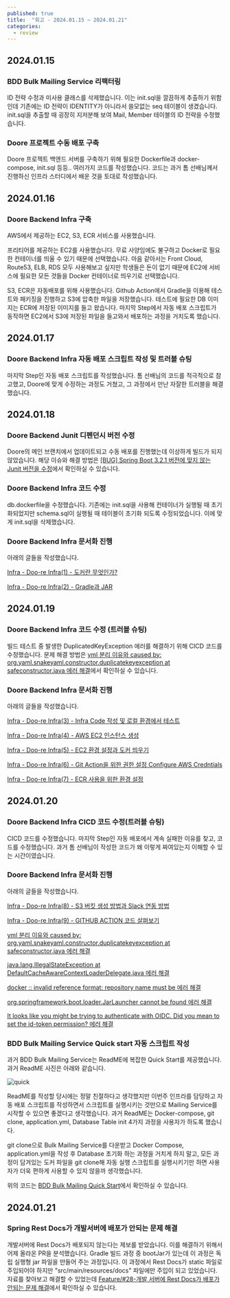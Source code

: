 ```yaml
---
published: true
title:  "회고 - 2024.01.15 ~ 2024.01.21"
categories:
  - review
---
```


## 2024.01.15

### BDD Bulk Mailing Service 리팩터링

ID 전략 수정과 미사용 클래스를 삭제했습니다. 이는 init.sql을 깔끔하게 추출하기 위함인데 기존에는 ID 전략이 IDENTITY가 아니라서 쓸모없는 seq 테이블이 생겼습니다. init.sql을 추출할 때 굉장히 지저분해 보여 Mail, Member 테이블의 ID 전략을 수정했습니다.

### Doore 프로젝트 수동 배포 구축

Doore 프로젝트 백엔드 서버를 구축하기 위해 필요한 Dockerfile과 docker-compose, init.sql 등등.. 여러가지 코드를 작성했습니다. 코드는 과거 톰 선배님께서 진행하신 인프라 스터디에서 배운 것을 토대로 작성했습니다.

## 2024.01.16

### Doore Backend Infra 구축

AWS에서 제공하는 EC2, S3, ECR 서비스를 사용했습니다. 

프리티어를 제공하는 EC2를 사용했습니다. 무료 사양임에도 불구하고 Docker로 필요한 컨테이너를 띄울 수 있기 때문에 선택했습니다. 마음 같아서는 Front Cloud, Route53, ELB, RDS 모두 사용해보고 싶지만 학생들은 돈이 없기 때문에 EC2에 서비스에 필요한 모든 것들을 Docker 컨테이너로 띄우기로 선택했습니다.

S3, ECR은 자동배포를 위해 사용했습니다. Github Action에서 Gradle을 이용해 테스트와 패키징을 진행하고 S3에 압축한 파일을 저장했습니다. 테스트에 필요한 DB 이미지는 ECR에 저장된 이미지를 들고 왔습니다. 마지막 Step에서 자동 배포 스크립트가 동작하면 EC2에서 S3에 저장된 파일을 들고와서 배포하는 과정을 거치도록 했습니다.

## 2024.01.17

### Doore Backend Infra 자동 배포 스크립트 작성 및 트러블 슈팅

마지막 Step인 자동 배포 스크립트를 작성했습니다. 톰 선배님의 코드를 적극적으로 참고했고, Doore에 맞게 수정하는 과정도 거쳤고, 그 과정에서 만난 자잘한 트러블을 해결했습니다.

## 2024.01.18

### Doore Backend Junit 디펜던시 버전 수정

Doore의 메인 브랜치에서 업데이트되고 수동 배포를 진행했는데 이상하게 빌드가 되지 않았습니다. 해당 이슈와 해결 방법은 [[BUG] Spring Boot 3.2.1 버전에 맞지 않는 Junit 버전을 수정](https://github.com/BDD-CLUB/01-doo-re-back/issues/15)에서 확인하실 수 있습니다.

### Doore Backend Infra 코드 수정

db.dockerfile을 수정했습니다. 기존에는 init.sql을 사용해 컨테이너가 실행될 때 초기화되었지만 schema.sql이 실행될 때 테이블이 초기화 되도록 수정되었습니다. 이에 맞게 init.sql을 삭제했습니다.

### Doore Backend Infra 문서화 진행

아래의 글들을 작성했습니다.

[Infra - Doo-re Infra(1) - 도커란 무엇인가?](https://02ggang9.github.io/infra/DooreInfra2/)

[Infra - Doo-re Infra(2) - Gradle과 JAR](https://02ggang9.github.io/infra/DooreInfra3/)

## 2024.01.19

### Doore Backend Infra 코드 수정 (트러블 슈팅)

빌드 테스트 중 발생한 DuplicatedKeyException 에러를 해결하기 위해 CICD 코드를 수정했습니다. 문제 해결 방법은 [yml 분리 이유와 caused by: org.yaml.snakeyaml.constructor.duplicatekeyexception at safeconstructor.java 에러 해결](https://02ggang9.github.io/trouble/DuplicateKeyException/)에서 확인하실 수 있습니다.

### Doore Backend Infra 문서화 진행

아래의 글들을 작성했습니다.

[Infra - Doo-re Infra(3) - Infra Code 작성 및 로컬 환경에서 테스트](https://02ggang9.github.io/infra/DooreInfra4/)

[Infra - Doo-re Infra(4) - AWS EC2 인스턴스 생성](https://02ggang9.github.io/infra/DooreInfra5/)

[Infra - Doo-re Infra(5) - EC2 환경 설정과 도커 띄우기](https://02ggang9.github.io/infra/DooreInfra6/)

[Infra - Doo-re Infra(6) - Git Action을 위한 권한 설정 Configure AWS Credntials](https://02ggang9.github.io/infra/DooreInfra7/)

[Infra - Doo-re Infra(7) - ECR 사용을 위한 환경 설정](https://02ggang9.github.io/infra/DooreInfra8/)

## 2024.01.20

### Doore Backend Infra CICD 코드 수정(트러블 슈팅)

CICD 코드를 수정했습니다. 마지막 Step인 자동 배포에서 계속 실패한 이유를 찾고, 코드를 수정했습니다. 과거 톰 선배님이 작성한 코드가 왜 이렇게 짜여있는지 이해할 수 있는 시간이였습니다.

### Doore Backend Infra 문서화 진행

아래의 글들을 작성했습니다.

[Infra - Doo-re Infra(8) - S3 버킷 생성 방법과 Slack 연동 방법](https://02ggang9.github.io/infra/DooreInfra9/)

[Infra - Doo-re Infra(9) - GITHUB ACTION 코드 살펴보기](https://02ggang9.github.io/infra/DooreInfra10/)

[yml 분리 이유와 caused by: org.yaml.snakeyaml.constructor.duplicatekeyexception at safeconstructor.java 에러 해결](https://02ggang9.github.io/trouble/DuplicateKeyException/)

[java.lang.IllegalStateException at DefaultCacheAwareContextLoaderDelegate.java 에러 해결](https://02ggang9.github.io/trouble/DefaultCacheAware/)

[docker :: invalid reference format: repository name must be 에러 해결](https://02ggang9.github.io/trouble/DockerInvalidFormat/)

[org.springframework.boot.loader.JarLauncher cannot be found 에러 해결](https://02ggang9.github.io/trouble/JarLauncher/)

[It looks like you might be trying to authenticate with OIDC. Did you mean to set the id-token permission? 에러 해결](https://02ggang9.github.io/trouble/ConfigureAwsCredentials/)

### BDD Bulk Mailing Service Quick start 자동 스크립트 작성

과거 BDD Bulk Mailing Service는 ReadME에 복잡한 Quick Start를 제공했습니다. 과거 ReadME 사진은 아래와 같습니다.

![quick](https://github.com/02ggang9/02ggang9.github.io/blob/master/_posts/images/review/quick1.png?raw=true)

ReadME를 작성할 당시에는 정말 친절하다고 생각했지만 이번주 인프라를 담당하고 자동 배포 스크립트를 작성하면서 스크립트를 실행시키는 것만으로 Mailing Service를 시작할 수 있으면 좋겠다고 생각했습니다. 과거 ReadME는 Docker-compose, git clone, application.yml, Database Table init 4가지 과정을 사용자가 하도록 했습니다.

git clone으로 Bulk Mailing Service를 다운받고 Docker Compose, application.yml을 작성 후 Database 초기화 하는 과정을 거치게 하지 말고, 모든 과정이 담겨있는 도커 파일을 git clone해 자동 실행 스크립트를 실행시키기만 하면 사용자가 더욱 편하게 사용할 수 있지 않을까 생각했습니다.

위의 코드는 [BDD Bulk Mailing Quick Start](https://github.com/02ggang9/bulk-mailing-quick-start)에서 확인하실 수 있습니다.

## 2024.01.21

### Spring Rest Docs가 개발서버에 배포가 안되는 문제 해결

개발서버에 Rest Docs가 배포되지 않는다는 제보를 받았습니다. 이를 해결하기 위해서 어제 올라온 PR을 분석했습니다. Gradle 빌드 과정 중 bootJar가 있는데 이 과정은 독립 실행형 jar 파일을 만들어 주는 과정입니다. 이 과정에서 Rest Docs가 static 파일로 주입되어야 하지만 "src/main/resources/docs" 파일에만 주입이 되고 있었습니다. 자료를 찾아보고 해결할 수 있었는데 [Feature/#28-개발 서버에 Rest Docs가 배포가 안되는 문제 해결](https://github.com/BDD-CLUB/01-doo-re-back/pull/29)에서 확인하실 수 있습니다.

